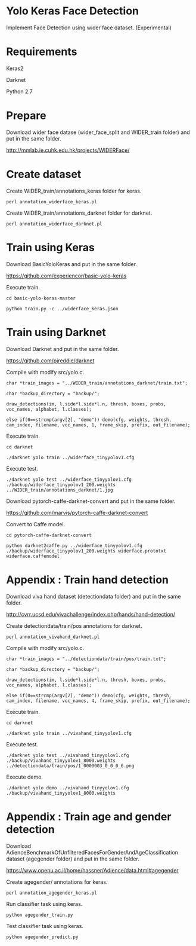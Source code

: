 # Yolo Keras Face Detection

Implement Face Detection using wider face dataset. (Experimental)

# Requirements

Keras2

Darknet

Python 2.7

# Prepare

Download wider face datase (wider_face_split and WIDER_train folder) and put in the same folder.

http://mmlab.ie.cuhk.edu.hk/projects/WIDERFace/

# Create dataset

Create WIDER_train/annotations_keras folder for keras.

`perl annotation_widerface_keras.pl`

Create WIDER_train/annotations_darknet folder for darknet.

`perl annotation_widerface_darknet.pl`

# Train using Keras

Download BasicYoloKeras and put in the same folder.

https://github.com/experiencor/basic-yolo-keras

Execute train.

`cd basic-yolo-keras-master`

`python train.py -c ../widerface_keras.json`

# Train using Darknet

Download Darknet and put in the same folder.

https://github.com/pjreddie/darknet

Compile with modify src/yolo.c.

`char *train_images = "../WIDER_train/annotations_darknet/train.txt";`

`char *backup_directory = "backup/";`

`draw_detections(im, l.side*l.side*l.n, thresh, boxes, probs, voc_names, alphabet, l.classes);`

`else if(0==strcmp(argv[2], "demo")) demo(cfg, weights, thresh, cam_index, filename, voc_names, 1, frame_skip, prefix, out_filename);`

Execute train.

`cd darknet`

`./darknet yolo train ../widerface_tinyyolov1.cfg`

Execute test.

`./darknet yolo test ../widerface_tinyyolov1.cfg ./backup/widerface_tinyyolov1_200.weights ../WIDER_train/annotations_darknet/1.jpg`

Download pytorch-caffe-darknet-convert and put in the same folder.

https://github.com/marvis/pytorch-caffe-darknet-convert

Convert to Caffe model.

`cd pytorch-caffe-darknet-convert`

`python darknet2caffe.py ../widerface_tinyyolov1.cfg ./backup/widerface_tinyyolov1_200.weights widerface.prototxt widerface.caffemodel`

# Appendix : Train hand detection

Download viva hand dataset (detectiondata folder) and put in the same folder.

http://cvrr.ucsd.edu/vivachallenge/index.php/hands/hand-detection/

Create detectiondata/train/pos annotations for darknet.

`perl annotation_vivahand_darknet.pl`

Compile with modify src/yolo.c.

`char *train_images = "../detectiondata/train/pos/train.txt";`

`char *backup_directory = "backup/";`

`draw_detections(im, l.side*l.side*l.n, thresh, boxes, probs, voc_names, alphabet, l.classes);`

`else if(0==strcmp(argv[2], "demo")) demo(cfg, weights, thresh, cam_index, filename, voc_names, 4, frame_skip, prefix, out_filename);`

Execute train.

`cd darknet`

`./darknet yolo train ../vivahand_tinyyolov1.cfg`

Execute test.

`./darknet yolo test ../vivahand_tinyyolov1.cfg ./backup/vivahand_tinyyolov1_8000.weights ../detectiondata/train/pos/1_0000003_0_0_0_6.png`

Execute demo.

`./darknet yolo demo ../vivahand_tinyyolov1.cfg ./backup/vivahand_tinyyolov1_8000.weights`

# Appendix : Train age and gender detection

Download AdienceBenchmarkOfUnfilteredFacesForGenderAndAgeClassification dataset (agegender folder)  and put in the same folder.

https://www.openu.ac.il/home/hassner/Adience/data.html#agegender

Create agegender/ annotations for keras.

`perl annotation_agegender_keras.pl`

Run classifier task using keras.

`python agegender_train.py`

Test classifier task using keras.

`python agegender_predict.py`


